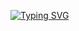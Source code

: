 [![Typing SVG](https://readme-typing-svg.herokuapp.com?font=Lemon&size=15&pause=1000&color=F7F7F7&background=FFFFFF00&vCenter=true&lines=Basic+Project+only)](https://git.io/typing-svg)

